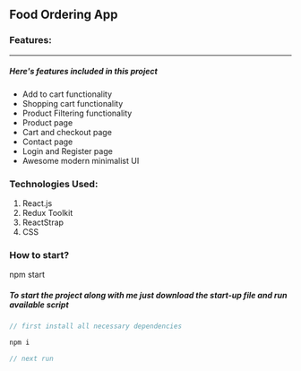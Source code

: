 ## Food Ordering App

### Features:

---

##### Here's features included in this project

- Add to cart functionality
- Shopping cart functionality
- Product Filtering functionality
- Product page
- Cart and checkout page
- Contact page
- Login and Register page
- Awesome modern minimalist UI

### Technologies Used:

1. React.js
2. Redux Toolkit
3. ReactStrap
4. CSS

### How to start?
npm start
##### To start the project along with me just download the start-up file and run available script

```javascript
// first install all necessary dependencies

npm i

// next run


```
